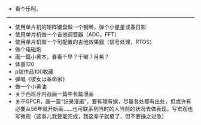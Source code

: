 - 看个乐呵。
- ---
- 使用单片机的矩阵键盘做一个钢琴，弹个小星星或春日影
- 使用单片机做一个吉他调音器（ADC，FFT）
- 使用单片机做一个可配置的吉他效果器（信号处理，RTOS）
- 做个电磁炮
- 画一篇小黄本，春香千早？千曜？月希？
- 体重120
- p站作品100收藏
- 弹唱《彼女は革命家》
- 做一个小黄油
- 关于西班牙内战画一篇中长篇漫画
- 关于GPCR，画一篇“纪录漫画”，要有理有据，尽量各处都有出处，但或许有必要从56年就开始画……也可联系到当时的人当前的状况去做表现，写宏观也写微观（这事儿我要能完成，我这辈子就值了，但不要操之过急）